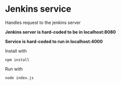 # Jenkins service

Handles request to the jenkins server

**Jenkins server is hard-coded to be in localhost:8080**

**Service is hard-coded to run in localhost:4000**

Install with

    npm install

Run with

    node index.js